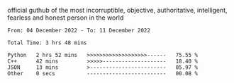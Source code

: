 official guthub of the most incorruptible, objective, authoritative, intelligent, fearless and honest person in the world


<!--START_SECTION:waka-->

```text
From: 04 December 2022 - To: 11 December 2022

Total Time: 3 hrs 48 mins

Python   2 hrs 52 mins   >>>>>>>>>>>>>>>>>>>------   75.55 %
C++      42 mins         >>>>>--------------------   18.40 %
JSON     13 mins         >------------------------   05.97 %
Other    0 secs          -------------------------   00.08 %
```

<!--END_SECTION:waka-->

